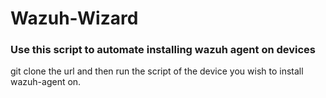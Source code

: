 <h1>Wazuh-Wizard</h1>

<h3>Use this script to automate installing wazuh agent on devices</h3>

<p>git clone the url and then run the script of the device you wish to install wazuh-agent on.</p>
